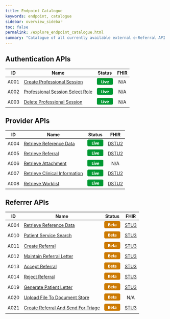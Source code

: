 ```yaml
---
title: Endpoint Catalogue
keywords: endpoint, catalogue
sidebar: overview_sidebar
toc: false
permalink: /explore_endpoint_catalogue.html
summary: "Catalogue of all currently available external e-Referral API endpoints"
---
```


## Authentication APIs  

| ID | Name | Status | FHIR |
|----|------|--------|:----:|
|A001|[Create Professional Session](explore_endpoint_a001.html)|![Live](images/icons/api_live.png)| N/A |
|A002|[Professional Session Select Role](explore_endpoint_a002.html)|![Live](images/icons/api_live.png)| N/A |
|A003|[Delete Professional Session](explore_endpoint_a003.html)|![Live](images/icons/api_live.png)| N/A |

## Provider APIs  

| ID | Name | Status | FHIR |
|----|------|--------|:----:|
|A004|[Retrieve Reference Data](explore_endpoint_a004_DSTU2.html)|![Live](images/icons/api_live.png)|[DSTU2](https://nhsconnect.github.io/NHS-FHIR-eRS/referencedata_resources_dstu2.html)|
|A005|[Retrieve Referral](explore_endpoint_a005.html)|![Live](images/icons/api_live.png)|[DSTU2](https://nhsconnect.github.io/NHS-FHIR-eRS/referralrequest_resources_dstu2.html)|
|A006|[Retrieve Attachment](explore_endpoint_a006.html)|![Live](images/icons/api_live.png)| N/A |
|A007|[Retrieve Clinical Information](explore_endpoint_a007.html)|![Live](images/icons/api_live.png)|[DSTU2](https://nhsconnect.github.io/NHS-FHIR-eRS/retrieveci_resources_dstu2.html)|
|A008|[Retrieve Worklist](explore_endpoint_a008.html)|![Live](images/icons/api_live.png)|[DSTU2](https://nhsconnect.github.io/NHS-FHIR-eRS/fetch_worklist_resources_dstu2.html)|

## Referrer APIs  

| ID | Name | Status | FHIR |
|----|------|--------|:----:|
|A004|[Retrieve Reference Data](explore_endpoint_a004_STU3.html)|![Beta](images/icons/api_beta.png)|[STU3](https://nhsconnect.github.io/NHS-FHIR-eRS/referencedata_resources_dstu2.html)|
|A010|[Patient Service Search](explore_endpoint_a010.html)|![Beta](images/icons/api_beta.png)|[STU3](https://nhsconnect.github.io/NHS-FHIR-eRS/servicesearch_resources_stu3.html)|
|A011|[Create Referral](explore_endpoint_a011.html)|![Beta](images/icons/api_beta.png)|[STU3](https://nhsconnect.github.io/NHS-FHIR-eRS/createreferral_resources_stu3.html)|
|A012|[Maintain Referral Letter](explore_endpoint_a012.html)|![Beta](images/icons/api_beta.png)|[STU3](https://nhsconnect.github.io/NHS-FHIR-eRS/maintainreferral_resources_stu3.html)|
|A013|[Accept Referral](explore_endpoint_a013.html)|![Beta](images/icons/api_beta.png)| [STU3](https://nhsconnect.github.io/NHS-FHIR-eRS/acceptrejectreferral_resources_stu3.html) |
|A014|[Reject Referral](explore_endpoint_a014.html)|![Beta](images/icons/api_beta.png)| [STU3](https://nhsconnect.github.io/NHS-FHIR-eRS/acceptrejectreferral_resources_stu3.html) |
|A019|[Generate Patient Letter](explore_endpoint_a019.html)|![Beta](images/icons/api_beta.png)|[STU3](https://nhsconnect.github.io/NHS-FHIR-eRS/genpatientletter_resources_stu3.html)|
|A020|[Upload File To Document Store](explore_endpoint_a020.html)|![Beta](images/icons/api_beta.png)| N/A |
|A021|[Create Referral And Send For Triage](explore_endpoint_a021.html)|![Beta](images/icons/api_beta.png)|[STU3](https://nhsconnect.github.io/NHS-FHIR-eRS/createreferral_resources_stu3.html)|
